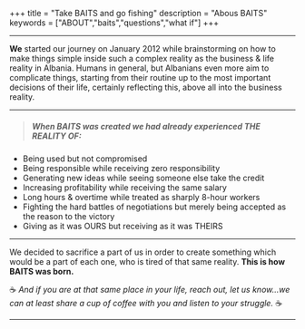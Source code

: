 +++
title = "Take BAITS and go fishing"
description = "Abous BAITS"
keywords = ["ABOUT","baits","questions","what if"]
+++

---
**We** started our journey on January 2012 while brainstorming on how to make things simple inside such a complex reality as the business & life reality in Albania. Humans in general, but Albanians even more aim to complicate things, starting from their routine up to the most important decisions of their life, certainly reflecting this, above all into the business reality.

---
> ##### When BAITS was created we had already experienced THE REALITY OF:
* Being used but not compromised
* Being responsible while receiving zero responsibility
* Generating new ideas while seeing someone else take the credit
* Increasing profitability while receiving the same salary
* Long hours & overtime while treated as sharply 8-hour workers
* Fighting the hard battles of negotiations but merely being accepted as the reason to the victory
* Giving as it was OURS but receiving as it was THEIRS

---
We decided to sacrifice a part of us in order to create something which would be a part of each one, who is tired of that same reality. **This is how BAITS was born.**

☕ *And if you are at that same place in your life, reach out, let us know…we can at least share a cup of coffee with you and listen to your struggle.* ☕

---